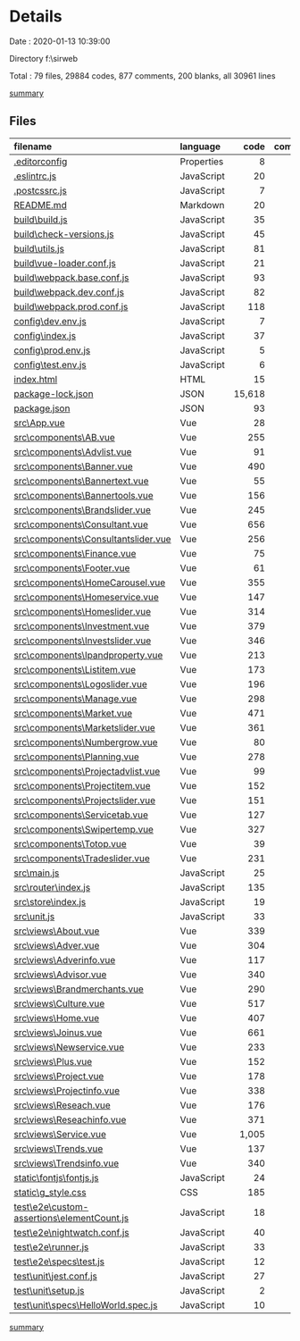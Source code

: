 # Details

Date : 2020-01-13 10:39:00

Directory f:\sirweb

Total : 79 files,  29884 codes, 877 comments, 200 blanks, all 30961 lines

[summary](results.md)

## Files
| filename | language | code | comment | blank | total |
| :--- | :--- | ---: | ---: | ---: | ---: |
| [.editorconfig](file:///f%3A/sirweb/.editorconfig) | Properties | 8 | 0 | 2 | 10 |
| [.eslintrc.js](file:///f%3A/sirweb/.eslintrc.js) | JavaScript | 20 | 8 | 2 | 30 |
| [.postcssrc.js](file:///f%3A/sirweb/.postcssrc.js) | JavaScript | 7 | 2 | 2 | 11 |
| [README.md](file:///f%3A/sirweb/README.md) | Markdown | 20 | 0 | 11 | 31 |
| [build\build.js](file:///f%3A/sirweb/build/build.js) | JavaScript | 35 | 0 | 7 | 42 |
| [build\check-versions.js](file:///f%3A/sirweb/build/check-versions.js) | JavaScript | 45 | 0 | 10 | 55 |
| [build\utils.js](file:///f%3A/sirweb/build/utils.js) | JavaScript | 81 | 5 | 17 | 103 |
| [build\vue-loader.conf.js](file:///f%3A/sirweb/build/vue-loader.conf.js) | JavaScript | 21 | 0 | 2 | 23 |
| [build\webpack.base.conf.js](file:///f%3A/sirweb/build/webpack.base.conf.js) | JavaScript | 93 | 7 | 5 | 105 |
| [build\webpack.dev.conf.js](file:///f%3A/sirweb/build/webpack.dev.conf.js) | JavaScript | 82 | 8 | 7 | 97 |
| [build\webpack.prod.conf.js](file:///f%3A/sirweb/build/webpack.prod.conf.js) | JavaScript | 118 | 24 | 8 | 150 |
| [config\dev.env.js](file:///f%3A/sirweb/config/dev.env.js) | JavaScript | 7 | 0 | 2 | 9 |
| [config\index.js](file:///f%3A/sirweb/config/index.js) | JavaScript | 37 | 27 | 16 | 80 |
| [config\prod.env.js](file:///f%3A/sirweb/config/prod.env.js) | JavaScript | 5 | 1 | 2 | 8 |
| [config\test.env.js](file:///f%3A/sirweb/config/test.env.js) | JavaScript | 6 | 0 | 2 | 8 |
| [index.html](file:///f%3A/sirweb/index.html) | HTML | 15 | 0 | 1 | 16 |
| [package-lock.json](file:///f%3A/sirweb/package-lock.json) | JSON | 15,618 | 0 | 1 | 15,619 |
| [package.json](file:///f%3A/sirweb/package.json) | JSON | 93 | 0 | 1 | 94 |
| [src\App.vue](file:///f%3A/sirweb/src/App.vue) | Vue | 28 | 0 | 4 | 32 |
| [src\components\AB.vue](file:///f%3A/sirweb/src/components/AB.vue) | Vue | 255 | 13 | 1 | 269 |
| [src\components\Advlist.vue](file:///f%3A/sirweb/src/components/Advlist.vue) | Vue | 91 | 0 | 1 | 92 |
| [src\components\Banner.vue](file:///f%3A/sirweb/src/components/Banner.vue) | Vue | 490 | 27 | 1 | 518 |
| [src\components\Bannertext.vue](file:///f%3A/sirweb/src/components/Bannertext.vue) | Vue | 55 | 1 | 1 | 57 |
| [src\components\Bannertools.vue](file:///f%3A/sirweb/src/components/Bannertools.vue) | Vue | 156 | 2 | 1 | 159 |
| [src\components\Brandslider.vue](file:///f%3A/sirweb/src/components/Brandslider.vue) | Vue | 245 | 1 | 1 | 247 |
| [src\components\Consultant.vue](file:///f%3A/sirweb/src/components/Consultant.vue) | Vue | 656 | 25 | 1 | 682 |
| [src\components\Consultantslider.vue](file:///f%3A/sirweb/src/components/Consultantslider.vue) | Vue | 256 | 4 | 1 | 261 |
| [src\components\Finance.vue](file:///f%3A/sirweb/src/components/Finance.vue) | Vue | 75 | 2 | 1 | 78 |
| [src\components\Footer.vue](file:///f%3A/sirweb/src/components/Footer.vue) | Vue | 61 | 51 | 1 | 113 |
| [src\components\HomeCarousel.vue](file:///f%3A/sirweb/src/components/HomeCarousel.vue) | Vue | 355 | 8 | 3 | 366 |
| [src\components\Homeservice.vue](file:///f%3A/sirweb/src/components/Homeservice.vue) | Vue | 147 | 76 | 1 | 224 |
| [src\components\Homeslider.vue](file:///f%3A/sirweb/src/components/Homeslider.vue) | Vue | 314 | 139 | 1 | 454 |
| [src\components\Investment.vue](file:///f%3A/sirweb/src/components/Investment.vue) | Vue | 379 | 9 | 1 | 389 |
| [src\components\Investslider.vue](file:///f%3A/sirweb/src/components/Investslider.vue) | Vue | 346 | 16 | 1 | 363 |
| [src\components\Ipandproperty.vue](file:///f%3A/sirweb/src/components/Ipandproperty.vue) | Vue | 213 | 4 | 1 | 218 |
| [src\components\Listitem.vue](file:///f%3A/sirweb/src/components/Listitem.vue) | Vue | 173 | 2 | 1 | 176 |
| [src\components\Logoslider.vue](file:///f%3A/sirweb/src/components/Logoslider.vue) | Vue | 196 | 7 | 2 | 205 |
| [src\components\Manage.vue](file:///f%3A/sirweb/src/components/Manage.vue) | Vue | 298 | 9 | 1 | 308 |
| [src\components\Market.vue](file:///f%3A/sirweb/src/components/Market.vue) | Vue | 471 | 16 | 1 | 488 |
| [src\components\Marketslider.vue](file:///f%3A/sirweb/src/components/Marketslider.vue) | Vue | 361 | 5 | 1 | 367 |
| [src\components\Numbergrow.vue](file:///f%3A/sirweb/src/components/Numbergrow.vue) | Vue | 80 | 1 | 2 | 83 |
| [src\components\Planning.vue](file:///f%3A/sirweb/src/components/Planning.vue) | Vue | 278 | 8 | 1 | 287 |
| [src\components\Projectadvlist.vue](file:///f%3A/sirweb/src/components/Projectadvlist.vue) | Vue | 99 | 1 | 1 | 101 |
| [src\components\Projectitem.vue](file:///f%3A/sirweb/src/components/Projectitem.vue) | Vue | 152 | 2 | 1 | 155 |
| [src\components\Projectslider.vue](file:///f%3A/sirweb/src/components/Projectslider.vue) | Vue | 151 | 2 | 17 | 170 |
| [src\components\Servicetab.vue](file:///f%3A/sirweb/src/components/Servicetab.vue) | Vue | 127 | 2 | 1 | 130 |
| [src\components\Swipertemp.vue](file:///f%3A/sirweb/src/components/Swipertemp.vue) | Vue | 327 | 10 | 1 | 338 |
| [src\components\Totop.vue](file:///f%3A/sirweb/src/components/Totop.vue) | Vue | 39 | 0 | 1 | 40 |
| [src\components\Tradeslider.vue](file:///f%3A/sirweb/src/components/Tradeslider.vue) | Vue | 231 | 11 | 1 | 243 |
| [src\main.js](file:///f%3A/sirweb/src/main.js) | JavaScript | 25 | 16 | 1 | 42 |
| [src\router\index.js](file:///f%3A/sirweb/src/router/index.js) | JavaScript | 135 | 22 | 1 | 158 |
| [src\store\index.js](file:///f%3A/sirweb/src/store/index.js) | JavaScript | 19 | 1 | 1 | 21 |
| [src\unit.js](file:///f%3A/sirweb/src/unit.js) | JavaScript | 33 | 2 | 2 | 37 |
| [src\views\About.vue](file:///f%3A/sirweb/src/views/About.vue) | Vue | 339 | 12 | 1 | 352 |
| [src\views\Adver.vue](file:///f%3A/sirweb/src/views/Adver.vue) | Vue | 304 | 15 | 2 | 321 |
| [src\views\Adverinfo.vue](file:///f%3A/sirweb/src/views/Adverinfo.vue) | Vue | 117 | 0 | 1 | 118 |
| [src\views\Advisor.vue](file:///f%3A/sirweb/src/views/Advisor.vue) | Vue | 340 | 9 | 1 | 350 |
| [src\views\Brandmerchants.vue](file:///f%3A/sirweb/src/views/Brandmerchants.vue) | Vue | 290 | 1 | 1 | 292 |
| [src\views\Culture.vue](file:///f%3A/sirweb/src/views/Culture.vue) | Vue | 517 | 15 | 1 | 533 |
| [src\views\Home.vue](file:///f%3A/sirweb/src/views/Home.vue) | Vue | 407 | 32 | 1 | 440 |
| [src\views\Joinus.vue](file:///f%3A/sirweb/src/views/Joinus.vue) | Vue | 661 | 26 | 1 | 688 |
| [src\views\Newservice.vue](file:///f%3A/sirweb/src/views/Newservice.vue) | Vue | 233 | 10 | 1 | 244 |
| [src\views\Plus.vue](file:///f%3A/sirweb/src/views/Plus.vue) | Vue | 152 | 1 | 1 | 154 |
| [src\views\Project.vue](file:///f%3A/sirweb/src/views/Project.vue) | Vue | 178 | 7 | 1 | 186 |
| [src\views\Projectinfo.vue](file:///f%3A/sirweb/src/views/Projectinfo.vue) | Vue | 338 | 38 | 1 | 377 |
| [src\views\Reseach.vue](file:///f%3A/sirweb/src/views/Reseach.vue) | Vue | 176 | 8 | 1 | 185 |
| [src\views\Reseachinfo.vue](file:///f%3A/sirweb/src/views/Reseachinfo.vue) | Vue | 371 | 31 | 1 | 403 |
| [src\views\Service.vue](file:///f%3A/sirweb/src/views/Service.vue) | Vue | 1,005 | 24 | 1 | 1,030 |
| [src\views\Trends.vue](file:///f%3A/sirweb/src/views/Trends.vue) | Vue | 137 | 3 | 1 | 141 |
| [src\views\Trendsinfo.vue](file:///f%3A/sirweb/src/views/Trendsinfo.vue) | Vue | 340 | 30 | 1 | 371 |
| [static\fontjs\fontjs.js](file:///f%3A/sirweb/static/fontjs/fontjs.js) | JavaScript | 24 | 1 | 1 | 26 |
| [static\g_style.css](file:///f%3A/sirweb/static/g_style.css) | CSS | 185 | 12 | 0 | 197 |
| [test\e2e\custom-assertions\elementCount.js](file:///f%3A/sirweb/test/e2e/custom-assertions/elementCount.js) | JavaScript | 18 | 8 | 2 | 28 |
| [test\e2e\nightwatch.conf.js](file:///f%3A/sirweb/test/e2e/nightwatch.conf.js) | JavaScript | 40 | 1 | 6 | 47 |
| [test\e2e\runner.js](file:///f%3A/sirweb/test/e2e/runner.js) | JavaScript | 33 | 8 | 8 | 49 |
| [test\e2e\specs\test.js](file:///f%3A/sirweb/test/e2e/specs/test.js) | JavaScript | 12 | 5 | 3 | 20 |
| [test\unit\jest.conf.js](file:///f%3A/sirweb/test/unit/jest.conf.js) | JavaScript | 27 | 3 | 1 | 31 |
| [test\unit\setup.js](file:///f%3A/sirweb/test/unit/setup.js) | JavaScript | 2 | 0 | 2 | 4 |
| [test\unit\specs\HelloWorld.spec.js](file:///f%3A/sirweb/test/unit/specs/HelloWorld.spec.js) | JavaScript | 10 | 0 | 2 | 12 |

[summary](results.md)